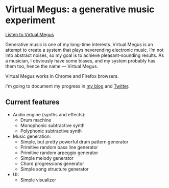 # Virtual Megus: a generative music experiment

[Listen to Virtual Megus](https://megus.org/virtual-megus/)

Generative music is one of my long-time interests. Virtual Megus is an attempt to create a system
that plays neverending electronic music. I’m not into abstract noises, so my goal is to
achieve pleasant-sounding results. As a musician, I obviously have some biases, and my system
probably has them too, hence the name — Virtual Megus.

Virtual Megus works in Chrome and Firefox browsers.

I'm going to document my progress in [my blog](https://megus.org) and [Twitter](https://twitter.com/sugem).

## Current features

- Audio engine (synths and effects):
  - Drum machine
  - Monophonic subtractive synth
  - Polyphonic subtractive synth
- Music generation:
  - Simple, but pretty powerful drum pattern generator
  - Primitive random bass line generator
  - Primitive random arpeggio generator
  - Simple melody generator
  - Chord progressions generator
  - Simple song structure generator
- UI:
  - Simple visualizer
